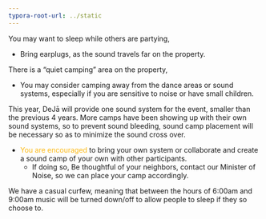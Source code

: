 ```yaml
---
typora-root-url: ../static
---
```


You may want to sleep while others are partying,

- Bring earplugs, as the sound travels far on the property.

There is a “quiet camping” area on the property,

- You may consider camping away from the dance areas or sound systems, especially if you are sensitive to noise or have small children.

This year, DeJā will provide one sound system for the event, smaller than the previous 4 years.  More camps have been showing up with their own sound systems, so to prevent sound bleeding, sound camp placement will be necessary so as to minimize the sound cross over. 

- <span style="color:#fdb913;">You are encouraged</span> to bring your own system or collaborate and create a sound camp of your own with other participants.
  - If doing so, Be thoughtful of your neighbors, contact our Minister of Noise, so we can place your camp accordingly. 

We have a casual curfew, meaning that between the hours of 6:00am and 9:00am music will be turned down/off to allow people to sleep if they so choose to.



